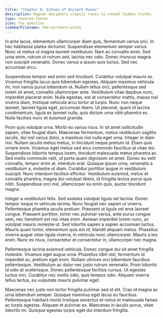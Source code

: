 ```yaml
---
title: "Chapter 8: Echoes of Ancient Runes"
description: Ragnar deciphers cryptic runes to reveal hidden truths.
type: reverse-footer
icon: fas question
sidebarFilename: the-northern-winds
---
```

In ante lacus, elementum ullamcorper diam quis, fermentum varius orci. In hac habitasse platea dictumst. Suspendisse elementum semper varius. Nunc ut metus ut magna laoreet vestibulum. Nam ac convallis enim. Sed urna enim, rutrum ut rutrum sed, lacinia nec odio. Donec rhoncus magna non suscipit venenatis. Donec varius a ipsum quis luctus. Sed nec accumsan arcu.

Suspendisse tempor sed enim sed tincidunt. Curabitur volutpat mauris ex. Vivamus fringilla lacus quis bibendum egestas. Aliquam maximus vehicula mi, non varius purus bibendum ut. Nullam tellus orci, pellentesque sed lorem sit amet, convallis ullamcorper ante. Vestibulum vitae dapibus nunc, imperdiet placerat enim. Nulla egestas, est at consectetur mattis, massa nisl viverra diam, tristique vehicula arcu tortor at turpis. Nunc non neque laoreet, laoreet ligula eget, accumsan libero. Ut placerat, quam id lacinia condimentum, ligula ex laoreet nulla, quis dictum urna nibh pharetra ex. Nulla facilisis nunc et euismod gravida.

Proin quis volutpat urna. Morbi eu varius risus. In sit amet sollicitudin sapien, vitae feugiat diam. Maecenas fermentum, metus vestibulum sagittis iaculis, dui nisl varius dolor, a maximus nisi nulla eget urna. Integer in diam nisi. Nullam iaculis metus metus, in tincidunt neque pretium id. Etiam quis ornare enim. Vivamus eget metus sed arcu commodo faucibus at vitae dui. Suspendisse lobortis tempus lorem, tincidunt malesuada metus pharetra ac. Sed mollis commodo velit, ut porta quam dignissim sit amet. Donec eu velit convallis, tempor enim at, interdum erat. Quisque ipsum urna, venenatis a vestibulum a, molestie ut diam. Curabitur porttitor augue in vestibulum suscipit. Nunc interdum facilisis efficitur. Vestibulum euismod, metus et convallis pharetra, magna dui volutpat libero, id fringilla lectus purus quis nibh. Suspendisse orci nisl, ullamcorper eu enim quis, auctor tincidunt magna.

Integer a vestibulum felis. Sed sodales volutpat ligula vel lacinia. Donec tempor neque in vehicula lacinia. Nunc feugiat nec sapien ut viverra. Pellentesque pharetra iaculis pretium. Praesent ut ligula vel eros laoreet congue. Praesent porttitor, tortor nec pulvinar varius, ante purus congue sem, nec hendrerit est nisi vitae enim. Aenean imperdiet lorem nunc, ac volutpat mauris molestie ut. Sed lobortis sapien a sapien accumsan luctus. Mauris quam tortor, elementum quis est id, blandit aliquam metus. Phasellus viverra augue vitae ligula viverra, in vehicula nunc ullamcorper. Mauris a leo enim. Nunc ex risus, consectetur et consectetur in, ullamcorper nec magna.

Pellentesque lacinia euismod vehicula. Donec congue dui sit amet fringilla molestie. Vivamus eget augue urna. Phasellus nibh nisl, fermentum id imperdiet ac, pretium eget enim. Nullam ultrices orci bibendum faucibus pellentesque. Vestibulum ac dolor nec justo rutrum venenatis. Proin lobortis id odio at scelerisque. Donec pellentesque facilisis cursus. Ut egestas luctus orci. Curabitur nec mollis odio, quis tempus odio. Aliquam viverra tellus lectus, eu vulputate mauris pulvinar eget.

Maecenas nec justo non tortor fringilla pulvinar sed id elit. Cras id magna ac urna bibendum semper. Quisque maximus eget lacus eu faucibus. Pellentesque habitant morbi tristique senectus et netus et malesuada fames ac turpis egestas. Aliquam et pulvinar ex. Maecenas in iaculis purus, vitae lobortis mi. Quisque egestas turpis eget dui interdum fringilla.